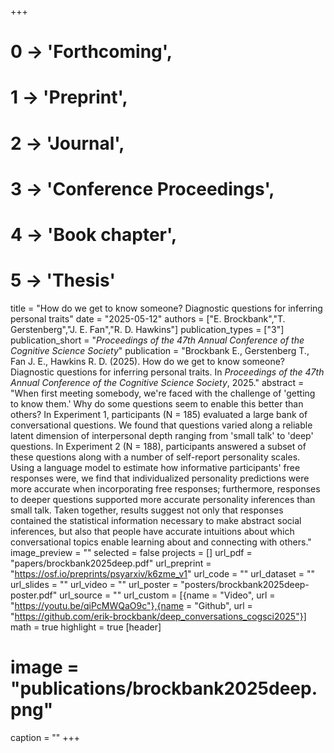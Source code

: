 +++
# 0 -> 'Forthcoming',
# 1 -> 'Preprint',
# 2 -> 'Journal',
# 3 -> 'Conference Proceedings',
# 4 -> 'Book chapter',
# 5 -> 'Thesis'

title = "How do we get to know someone? Diagnostic questions for inferring personal traits"
date = "2025-05-12"
authors = ["E. Brockbank","T. Gerstenberg","J. E. Fan","R. D. Hawkins"]
publication_types = ["3"]
publication_short = "_Proceedings of the 47th Annual Conference of the Cognitive Science Society_"
publication = "Brockbank E., Gerstenberg T., Fan J. E., Hawkins R. D. (2025). How do we get to know someone? Diagnostic questions for inferring personal traits. In _Proceedings of the 47th Annual Conference of the Cognitive Science Society_, 2025."
abstract = "When first meeting somebody, we're faced with the challenge of 'getting to know them.' Why do some questions seem to enable this better than others? In Experiment 1, participants (N = 185) evaluated a large bank of conversational questions. We found that questions varied along a reliable latent dimension of interpersonal depth ranging from 'small talk' to 'deep' questions. In Experiment 2 (N = 188), participants answered a subset of these questions along with a number of self-report personality scales. Using a language model to estimate how informative participants' free responses were, we find that individualized personality predictions were more accurate when incorporating free responses; furthermore, responses to deeper questions supported more accurate personality inferences than small talk. Taken together, results suggest not only that responses contained the statistical information necessary to make abstract social inferences, but also that people have accurate intuitions about which conversational topics enable learning about and connecting with others."
image_preview = ""
selected = false
projects = []
url_pdf = "papers/brockbank2025deep.pdf"
url_preprint = "https://osf.io/preprints/psyarxiv/k6zme_v1"
url_code = ""
url_dataset = ""
url_slides = ""
url_video = ""
url_poster = "posters/brockbank2025deep-poster.pdf"
url_source = ""
url_custom = [{name = "Video", url = "https://youtu.be/qiPcMWQaO9c"},{name = "Github", url = "https://github.com/erik-brockbank/deep_conversations_cogsci2025"}]
math = true
highlight = true
[header]
# image = "publications/brockbank2025deep.png"
caption = ""
+++
